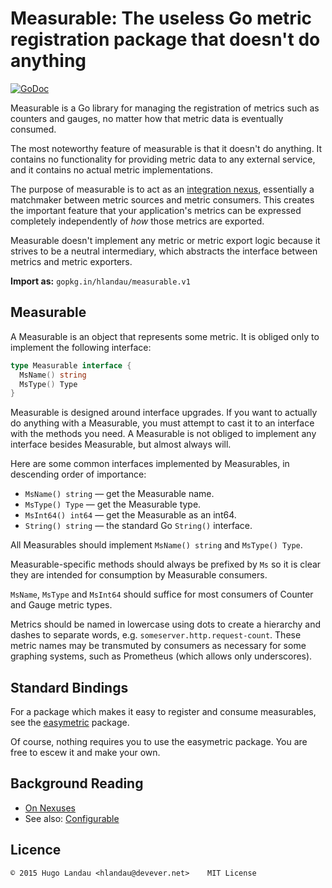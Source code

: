 Measurable: The useless Go metric registration package that doesn't do anything
===============================================================================

[![GoDoc](https://godoc.org/gopkg.in/hlandau/measurable.v1?status.svg)](https://godoc.org/gopkg.in/hlandau/measurable.v1)

Measurable is a Go library for managing the registration of metrics such as
counters and gauges, no matter how that metric data is eventually consumed.

The most noteworthy feature of measurable is that it doesn't do anything. It
contains no functionality for providing metric data to any external service,
and it contains no actual metric implementations.

The purpose of measurable is to act as an [integration
nexus](https://www.devever.net/~hl/nexuses), essentially a matchmaker between
metric sources and metric consumers. This creates the important feature that
your application's metrics can be expressed completely independently of *how*
those metrics are exported.

Measurable doesn't implement any metric or metric export logic because it
strives to be a neutral intermediary, which abstracts the interface between
metrics and metric exporters.

**Import as:** `gopkg.in/hlandau/measurable.v1`

Measurable
----------

A Measurable is an object that represents some metric. It is obliged only to
implement the following interface:

```go
type Measurable interface {
  MsName() string
  MsType() Type
}
```

Measurable is designed around interface upgrades. If you want to actually
do anything with a Measurable, you must attempt to cast it to an interface
with the methods you need. A Measurable is not obliged to implement any
interface besides Measurable, but almost always will.

Here are some common interfaces implemented by Measurables, in descending order
of importance:

  - `MsName() string` — get the Measurable name.
  - `MsType() Type` — get the Measurable type.
  - `MsInt64() int64` — get the Measurable as an int64.
  - `String() string` — the standard Go `String()` interface.

All Measurables should implement `MsName() string` and `MsType() Type`.

Measurable-specific methods should always be prefixed by `Ms` so it is clear
they are intended for consumption by Measurable consumers.

`MsName`, `MsType` and `MsInt64` should suffice for most consumers of Counter
and Gauge metric types.

Metrics should be named in lowercase using dots to create a hierarchy and
dashes to separate words, e.g. `someserver.http.request-count`. These metric
names may be transmuted by consumers as necessary for some graphing systems,
such as Prometheus (which allows only underscores).

Standard Bindings
-----------------

For a package which makes it easy to register and consume measurables, see the
[easymetric](https://github.com/hlandau/easymetric) package.

Of course, nothing requires you to use the easymetric package. You are free to escew it and make your own.

Background Reading
------------------

  - [On Nexuses](https://www.devever.net/~hl/nexuses)
  - See also: [Configurable](https://github.com/hlandau/configurable)

Licence
-------

    © 2015 Hugo Landau <hlandau@devever.net>    MIT License

